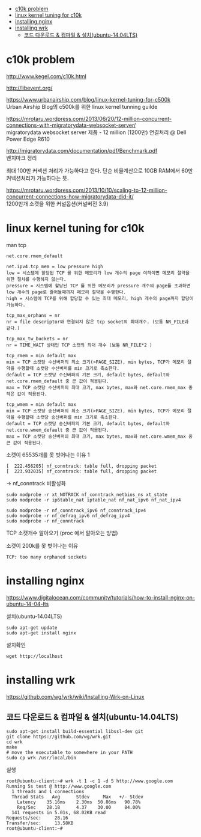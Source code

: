- [c10k problem](#c10k-problem)
- [linux kernel tuning for c10k](#linux-kernel-tuning-for-c10k)
- [installing nginx](#installing-nginx)
- [installing wrk](#installing-wrk)
	- [코드 다운로드 \& 컴파일 \& 설치(ubuntu-14.04LTS)](#코드-다운로드--컴파일--설치ubuntu-1404lts)


# c10k problem
http://www.kegel.com/c10k.html

http://libevent.org/

https://www.urbanairship.com/blog/linux-kernel-tuning-for-c500k <br>
Urban Airship Blog의 c500k를 위한 linux kernel tunning guilde

https://mrotaru.wordpress.com/2013/06/20/12-million-concurrent-connections-with-migratorydata-websocket-server/ <br>
migratorydata websocket server 제품 - 12 million (1200만) 연결처리 @ Dell Power Edge R610 

http://migratorydata.com/documentation/pdf/Benchmark.pdf <br>
벤치마크 정리

최대 100만 커넥션 처리가 가능하다고 한다. 단순 비율계산으로 10GB RAM에서 60만 커넥션처리가 가능하다는 뜻.

https://mrotaru.wordpress.com/2013/10/10/scaling-to-12-million-concurrent-connections-how-migratorydata-did-it/ <br>
1200만개 소캣을 위한 커널옵션(커널버전 3.9)


# linux kernel tuning for c10k

man tcp

```
net.core.rmem_default
```

```
net.ipv4.tcp_mem = low pressure high
low = 시스템에 할당된 TCP 를 위한 메모리가 low 개수의 page 이하이면 메모리 절약을 위한 절차를 수행하지 않는다.
pressure = 시스템에 할당된 TCP 를 위한 메모리가 pressure 개수의 page를 초과하면 low 개수의 page로 줄어들때까지 메모리 절약을 수행한다.
high = 시스템에 TCP를 위해 할당할 수 있는 최대 메모리, high 개수의 page까지 할당이 가능하다.
```

```
tcp_max_orphans = nr
nr = file descriptor와 연결되지 않은 tcp socket의 최대개수. (보통 NR_FILE과 같다.)
```

```
tcp_max_tw_buckets = nr
nr = TIME_WAIT 상태인 TCP 소캣의 최대 개수 (보통 NR_FILE*2 )
```

```
tcp_rmem = min default max
min = TCP 소캣당 수신버퍼의 최소 크기(>PAGE_SIZE), min bytes, TCP가 메모리 절약을 수행할때 소캣당 수신버퍼를 min 크기로 축소한다.
default = TCP 소캣당 수신버퍼의 기본 크기, default bytes, default와 net.core.rmem_default 중 큰 값이 적용된다.
max = TCP 소캣당 수신버퍼의 최대 크기, max bytes, max와 net.core.rmem_max 중 작은 값이 적용된다.
```

```
tcp_wmem = min default max
min = TCP 소캣당 송신버퍼의 최소 크기(>PAGE_SIZE), min bytes, TCP가 메모리 절약을 수행할때 소캣당 송신버퍼를 min 크기로 축소한다.
default = TCP 소캣당 송신버퍼의 기본 크기, default bytes, default와 net.core.wmem_default 중 큰 값이 적용된다.
max = TCP 소캣당 송신버퍼의 최대 크기, max bytes, max와 net.core.wmem_max 중 큰 값이 적용된다.
```

소캣이 65535개를 못 벗어나는 이유 1 <br>
```
[  222.456205] nf_conntrack: table full, dropping packet
[  223.932035] nf_conntrack: table full, dropping packet
```

-> nf_conntrack 비활성화
```
sudo modprobe -r xt_NOTRACK nf_conntrack_netbios_ns xt_state
sudo modprobe -r ip6table_nat iptable_nat nf_nat_ipv6 nf_nat_ipv4
```

```
sudo modprobe -r nf_conntrack_ipv6 nf_conntrack_ipv4
sudo modprobe -r nf_defrag_ipv6 nf_defrag_ipv4
sudo modprobe -r nf_conntrack
```

TCP 소캣개수 알아오기 (proc 에서 알아오는 방법)


소캣이 200k를 못 벗어나는 이유
```
TCP: too many orphaned sockets
```


# installing nginx

https://www.digitalocean.com/community/tutorials/how-to-install-nginx-on-ubuntu-14-04-lts <br>


설치(ubuntu-14.04LTS)
```
sudo apt-get update
sudo apt-get install nginx
```

설치확인
```
wget http://localhost
```


# installing wrk

https://github.com/wg/wrk/wiki/Installing-Wrk-on-Linux <br>

## 코드 다운로드 & 컴파일 & 설치(ubuntu-14.04LTS)

```
sudo apt-get install build-essential libssl-dev git
git clone https://github.com/wg/wrk.git
cd wrk
make
# move the executable to somewhere in your PATH
sudo cp wrk /usr/local/bin
```

실행
```
root@ubuntu-client:~# wrk -t 1 -c 1 -d 5 http://www.google.com
Running 5s test @ http://www.google.com
  1 threads and 1 connections
  Thread Stats   Avg      Stdev     Max   +/- Stdev
    Latency    35.16ms    2.30ms  50.86ms   90.78%
    Req/Sec    28.18      4.37    30.00     84.00%
  141 requests in 5.01s, 68.02KB read
Requests/sec:     28.16
Transfer/sec:     13.58KB
root@ubuntu-client:~#
```
